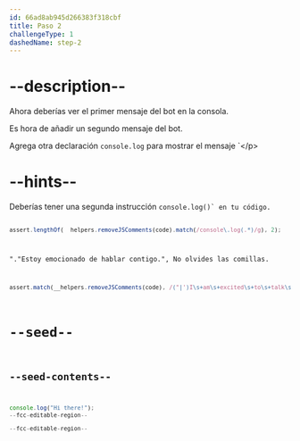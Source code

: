 ```yaml
---
id: 66ad8ab945d266383f318cbf
title: Paso 2
challengeType: 1
dashedName: step-2
---
```


# --description--

Ahora deberías ver el primer mensaje del bot en la consola.

Es hora de añadir un segundo mensaje del bot.

Agrega otra declaración `console.log` para mostrar el mensaje `\</p>

<h1 spaces-before="0">--hints--</h1>

<p spaces-before="0">Deberías tener una segunda instrucción <code>console.log()` en tu código.

```js
assert.lengthOf(__helpers.removeJSComments(code).match(/console\.log(.*)/g), 2);
```

"."Estoy emocionado de hablar contigo.", No olvides las comillas.

```js
assert.match(__helpers.removeJSComments(code), /("|')I\s+am\s+excited\s+to\s+talk\s+to\s+you.\1/);
```

# --seed--

## --seed-contents--

```js
console.log("Hi there!");
--fcc-editable-region--

--fcc-editable-region--
```
